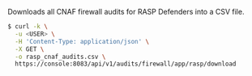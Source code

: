 Downloads all CNAF firewall audits for RASP Defenders into a CSV file.  

```bash
$ curl -k \
  -u <USER> \
  -H 'Content-Type: application/json' \
  -X GET \
  -o rasp_cnaf_audits.csv \
  https://console:8083/api/v1/audits/firewall/app/rasp/download
```

